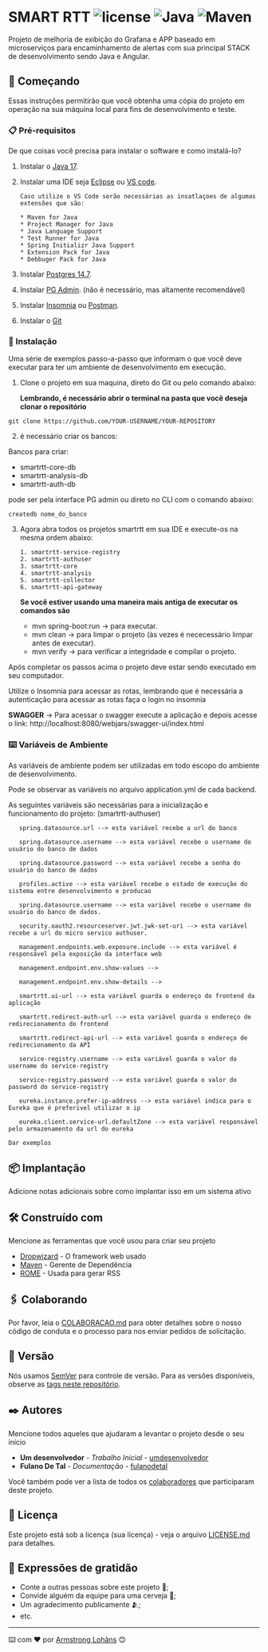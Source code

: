 # SMART RTT ![license](https://img.shields.io/badge/license-Private-blue.svg) ![Java](https://img.shields.io/badge/Java%20Version-17.0.0-red.svg) ![Maven](https://img.shields.io/badge/Maven-4.0.0-green.svg)

Projeto de melhoria de exibição do Grafana e APP baseado em microserviços para encaminhamento de alertas com sua principal STACK de desenvolvimento sendo Java e Angular.

## 🚀 Começando

Essas instruções permitirão que você obtenha uma cópia do projeto em operação na sua máquina local para fins de desenvolvimento e teste.

### 📋 Pré-requisitos

De que coisas você precisa para instalar o software e como instalá-lo?

1. Instalar o [Java 17](https://www.oracle.com/java/technologies/javase/jdk17-archive-downloads.html).

2. Instalar uma IDE seja [Eclipse](https://spring.io/tools) ou [VS code](https://code.visualstudio.com/download).

       Caso utilize o VS Code serão necessárias as insatlaçoes de algumas extensões que são:
   
       * Maven for Java
       * Project Manager for Java
       * Java Language Support
       * Test Runner for Java
       * Spring Initializr Java Support
       * Extension Pack for Java
       * Debbuger Pack for Java

4. Instalar [Postgres 14.7](https://www.postgresql.org/download/).

5. Instalar [PG Admin](https://www.postgresql.org/download/). (não é necessário, mas altamente recomendável)

6. Instalar [Insomnia](https://insomnia.rest/download) ou [Postman](https://www.postman.com/downloads/).

7. Instalar o [Git](https://git-scm.com/downloads)

   
### 🔧 Instalação

Uma série de exemplos passo-a-passo que informam o que você deve executar para ter um ambiente de desenvolvimento em execução.

1. Clone o projeto em sua maquina, direto do Git ou pelo comando abaixo:

   **Lembrando, é necessário abrir o terminal na pasta que você deseja clonar o repositório**
```
git clone https://github.com/YOUR-USERNAME/YOUR-REPOSITORY
```

2. é necessário criar os bancos: 

Bancos para criar:
* smartrtt-core-db
* smartrtt-analysis-db
* smartrtt-auth-db

pode ser pela interface PG admin ou direto no CLI com o comando abaixo:
```
createdb nome_do_banco
```

3. Agora abra todos os projetos smartrtt em sua IDE e execute-os na mesma ordem abaixo:

       1. smartrtt-service-registry
       2. smartrtt-authuser
       3. smartrtt-core
       4. smartrtt-analysis
       5. smartrtt-collector
       6. smartrtt-api-gateway

   **Se você estiver usando uma maneira mais antiga de executar os comandos são**
   * mvn spring-boot:run -> para executar.
   * mvn clean -> para limpar o projeto (às vezes é nececessário limpar antes de executar).
   * mvn verify -> para verificar a integridade e compilar o projeto.

Após completar os passos acima o projeto deve estar sendo executado em seu computador.

Utilize o Insomnia para acessar as rotas, lembrando que é necessária a autenticação para acessar as rotas faça o login no insomnia

**SWAGGER** -> Para acessar o swagger execute a aplicação e depois acesse o link: http://localhost:8080/webjars/swagger-ui/index.html

### ⌨️ Variáveis de Ambiente

As variáveis de ambiente podem ser utilizadas em todo escopo do ambiente de desenvolvimento.

Pode se observar as variáveis no arquivo application.yml de cada backend.

As seguintes variáveis são necessárias para a inicialização e funcionamento do projeto: (smartrtt-authuser)
       
       spring.datasource.url --> esta variável recebe a url do banco
    
       spring.datasource.username --> esta variável recebe o username do usuário do banco de dados

       spring.datasource.password --> esta variável recebe a senha do usuário do banco de dados

       profiles.active --> esta variável recebe o estado de execução do sistema entre desenvolvimento e producao

       spring.datasource.username --> esta variável recebe o username do usuário do banco de dados.

       security.oauth2.resourceserver.jwt.jwk-set-uri --> esta variável recebe a url do micro servico authuser.

       management.endpoints.web.exposure.include --> esta variável é responsável pela exposição da interface web

       management.endpoint.env.show-values --> 

       management.endpoint.env.show-details --> 

       smartrtt.ui-url --> esta variável guarda o endereço do frontend da aplicação

       smartrtt.redirect-auth-url --> esta variável guarda o endereço de redirecionamento do frontend     

       smartrtt.redirect-api-url --> esta variável guarda o endereço de redirecionamento da API

       service-registry.username --> esta variável guarda o valor do username do service-registry

       service-registry.password --> esta variável guarda o valor do password do service-registry

       eureka.instance.prefer-ip-address --> esta variável indica para o Eureka que é preferivel utilizar o ip

       eureka.client.service-url.defaultZone --> esta variável responsável pelo armazenamento da url do eureka 

```
Dar exemplos
```

## 📦 Implantação

Adicione notas adicionais sobre como implantar isso em um sistema ativo

## 🛠️ Construído com

Mencione as ferramentas que você usou para criar seu projeto

* [Dropwizard](http://www.dropwizard.io/1.0.2/docs/) - O framework web usado
* [Maven](https://maven.apache.org/) - Gerente de Dependência
* [ROME](https://rometools.github.io/rome/) - Usada para gerar RSS

## 🖇️ Colaborando

Por favor, leia o [COLABORACAO.md](https://gist.github.com/usuario/linkParaInfoSobreContribuicoes) para obter detalhes sobre o nosso código de conduta e o processo para nos enviar pedidos de solicitação.

## 📌 Versão

Nós usamos [SemVer](http://semver.org/) para controle de versão. Para as versões disponíveis, observe as [tags neste repositório](https://github.com/suas/tags/do/projeto). 

## ✒️ Autores

Mencione todos aqueles que ajudaram a levantar o projeto desde o seu início

* **Um desenvolvedor** - *Trabalho Inicial* - [umdesenvolvedor](https://github.com/linkParaPerfil)
* **Fulano De Tal** - *Documentação* - [fulanodetal](https://github.com/linkParaPerfil)

Você também pode ver a lista de todos os [colaboradores](https://github.com/usuario/projeto/colaboradores) que participaram deste projeto.

## 📄 Licença

Este projeto está sob a licença (sua licença) - veja o arquivo [LICENSE.md](https://github.com/usuario/projeto/licenca) para detalhes.

## 🎁 Expressões de gratidão

* Conte a outras pessoas sobre este projeto 📢;
* Convide alguém da equipe para uma cerveja 🍺;
* Um agradecimento publicamente 🫂;
* etc.


---
⌨️ com ❤️ por [Armstrong Lohãns](https://gist.github.com/lohhans) 😊
